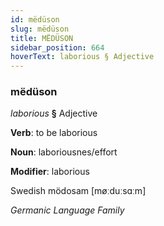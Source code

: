 ```yaml
---
id: mëdüson
slug: mëdüson
title: MËDÜSON
sidebar_position: 664
hoverText: laborious § Adjective
---
```


### mëdüson

*laborious* **§** Adjective

**Verb**: to be laborious

**Noun**: laboriousnes/effort

**Modifier**: laborious

Swedish mödosam [møːduːsɑːm]

*Germanic Language Family*